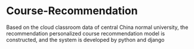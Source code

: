 # Course-Recommendation
Based on the cloud classroom data of central China normal university, the recommendation personalized course recommendation model is constructed, and the system is developed by python and django

